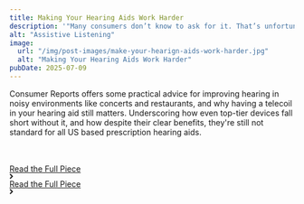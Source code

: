 ```yaml
---
title: Making Your Hearing Aids Work Harder
description: '"Many consumers don’t know to ask for it. That’s unfortunate, because without a telecoil, even a top-of-the-line hearing aid can provide only a subpar listening experience in comparison. “It augments what that hearing aid can do—that the hearing aid simply cannot do any other way..."'
alt: "Assistive Listening"
image:
  url: "/img/post-images/make-your-hearign-aids-work-harder.jpg"
  alt: "Making Your Hearing Aids Work Harder"
pubDate: 2025-07-09
---
```


Consumer Reports offers some practical advice for improving hearing in noisy environments like concerts and restaurants, and why having a telecoil in your hearing aid still matters. Underscoring how even top-tier devices fall short without it, and how despite their clear benefits, they're still not standard for all US based prescription hearing aids.

   <div class="home-b-button-wrap" style="margin-top:3rem;">
          <a href="https://www.consumerreports.org/health/hearing-aids/make-your-hearing-aids-work-harder-a3528369299/" class="cta-main accent w-inline-block">
            <div class="button-animation-hide">
              <div class="button-animation-wrap">
                <div class="button-content-tile">
                  <div>Read the Full Piece</div>
                  <div class="button-arrow w-embed">
                    <svg
                      width="7"
                      height="10"
                      viewBox="0 0 7 10"
                      fill="none"
                      xmlns="http://www.w3.org/2000/svg"
                    >
                      <path
                        d="M1 9L5 5L1 1"
                        stroke="currentColor"
                        stroke-width="2"></path>
                    </svg>
                  </div>
                </div>
                <div class="button-content-tile">
                  <div>Read the Full Piece</div>
                  <div class="button-arrow w-embed">
                    <svg
                      width="7"
                      height="10"
                      viewBox="0 0 7 10"
                      fill="none"
                      xmlns="http://www.w3.org/2000/svg"
                    >
                      <path
                        d="M1 9L5 5L1 1"
                        stroke="currentColor"
                        stroke-width="2"></path>
                    </svg>
                  </div>
                </div>
              </div>
            </div>
          </a>
        </div>
